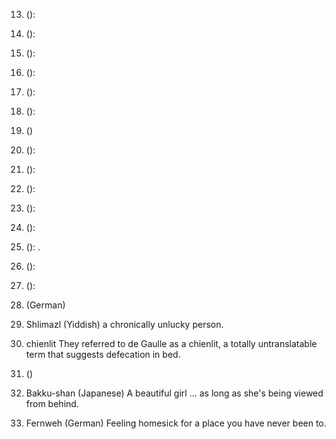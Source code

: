 13.  ():

14.  ():  

15.  ():  

16.  ():  

17.  ():

18.  ():

19.  ()

21.  ():

24.  ():

25.  ():

26.  ():

27. ():

28.  (): .

29.  ():  

30.  ():  

30.  (German)


31. Shlimazl (Yiddish)
a chronically unlucky person.

32. chienlit
They referred to de Gaulle as a chienlit, a totally untranslatable term that suggests defecation in bed.

33.  ()


34. Bakku-shan (Japanese)
A beautiful girl ... as long as she's being viewed from behind.

35. Fernweh (German)
Feeling homesick for a place you have never been to.
